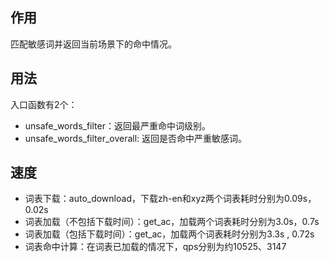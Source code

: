 ## 作用
匹配敏感词并返回当前场景下的命中情况。

## 用法
入口函数有2个：
- unsafe_words_filter：返回最严重命中词级别。
- unsafe_words_filter_overall: 返回是否命中严重敏感词。

## 速度
- 词表下载：auto_download，下载zh-en和xyz两个词表耗时分别为0.09s，0.02s
- 词表加载（不包括下载时间）：get_ac，加载两个词表耗时分别为3.0s，0.7s
- 词表加载（包括下载时间）：get_ac，加载两个词表耗时分别为3.3s , 0.72s
- 词表命中计算：在词表已加载的情况下，qps分别为约10525、3147